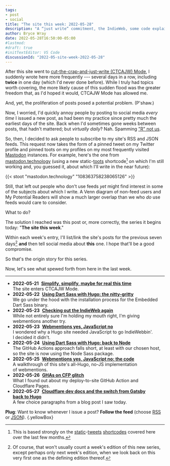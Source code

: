 ```yaml
---
tags:
- post
- social
title: "The site this week: 2022-05-28"
description: "A “just write” commitment, the IndieWeb, some code explainers, and Cloudflare Pages glitches."
author: Bryce Wray
date: 2022-05-28T16:50:00-05:00
#lastmod:
#draft: true
#initTextEditor: VS Code
discussionId: "2022-05-site-week-2022-05-28"
---
```


After this site went to [cut-the-crap-and-just-write (CTCAJW) Mode](/posts/2022/05/simplify-simplify-maybe-for-real-this-time/), I suddenly wrote here more frequently --- several days in a row, including **twice** in one day (which I'd never done before). While I truly had topics worth covering, the more likely cause of this sudden flood was the greater freedom that, as I'd hoped it would, CTCAJW Mode has allowed me.

And, yet, the proliferation of posts posed a potential problem. (P'shaw.)

Now, I worried, I'd quickly annoy people by posting to social media *every time* I issued a new post, as had been my practice since pretty much the earliest days of the site. Back when I'd sometimes gone weeks between posts, that hadn't mattered; but *virtually daily*? Nah. Spamming ["R" not us](https://en.wikipedia.org/wiki/Toys_%22R%22_Us).

So, then, I decided to ask people to subscribe to my site's RSS and JSON feeds. This request now takes the form of a pinned tweet on my Twitter profile and pinned toots on my profiles on my most frequently visited [Mastodon](https://joinmastodon.org) instances. For example, here's the one from [mastodon.technology](https://mastodon.technology) (using a new static-[toots](https://docs.joinmastodon.org/user/posting/) shortcode[^staticTweets] on which I'm still working and, you guessed it, about which I'll write in the near future):

[^staticTweets]: This is based strongly on the [static](/posts/2022/02/static-tweets-eleventy-hugo/)-[tweets](/posts/2022/02/static-tweets-eleventy-hugo-part-2/) [shortcodes](/posts/2022/04/static-tweets-astro/) covered here over the last few months.

{{< stoot "mastodon.technology" "108363758238065126" >}}

Still, that left out people who don't use feeds *yet* might find interest in some of the subjects about which I write. A Venn diagram of non-feed users and My Potential Readers will show a much larger overlap than we who *do* use feeds would care to consider.

What to do?

The solution I reached was this post or, more correctly, the series it begins today: "**The site this week**."

Within each week's entry, I'll list/link the site's posts for the previous seven days[^notThis] **and** then tell social media about **this** one. I hope that'll be a good compromise.

[^notThis]: Of course, that won't usually count a week's edition of this new series, except perhaps only next week's edition, when we look back on this very first one as the defining edition thereof.

So that's the origin story for this series.

Now, let's see what spewed forth from here in the last week.

---

- <span class="sansSerif"><strong class="pokey">2022-05-21</strong>&nbsp;&nbsp;[**Simplify, simplify, maybe for real this time**](/posts/2022/05/simplify-simplify-maybe-for-real-this-time/)</span>\
The site enters CTCAJW Mode.
- <span class="sansSerif"><strong class="pokey">2022-05-22</strong>&nbsp;&nbsp;[**Using Dart Sass with Hugo: the nitty-gritty**](/posts/2022/05/using-dart-sass-hugo-nitty-gritty/)</span>\
We go under the hood with the installation process for the Embedded Dart Sass binary.
- <span class="sansSerif"><strong class="pokey">2022-05-23</strong>&nbsp;&nbsp;[**Checking out the IndieWeb again**](/posts/2022/05/checking-out-indieweb-again/)</span>\
While not entirely sure I'm holding my mouth right, I'm giving webmentions another try.
- <span class="sansSerif"><strong class="pokey">2022-05-23</strong>&nbsp;&nbsp;[**Webmentions yes, JavaScript no**](/posts/2022/05/webmentions-yes-javascript-no/)</span>\
I wondered why a Hugo site needed JavaScript to go IndieWebbin'. I decided it didn't.
- <span class="sansSerif"><strong class="pokey">2022-05-24</strong>&nbsp;&nbsp;[**Using Dart Sass with Hugo: back to Node**](/posts/2022/05/using-dart-sass-hugo-back-to-node/)</span>\
The GitHub Actions approach falls short, at least with our chosen host, so the site is now using the Node Sass package.
- <span class="sansSerif"><strong class="pokey">2022-05-25</strong>&nbsp;&nbsp;[**Webmentions yes, JavaScript no: the code**](/posts/2022/05/webmentions-yes-javascript-no-the-code/)</span>\
A walkthrough of this site's all-Hugo, no-JS implementation of webmentions.
- <span class="sansSerif"><strong class="pokey">2022-05-26</strong>&nbsp;&nbsp;[**GHAs on CFP glitch**](/posts/2022/05/ghas-on-cfp-glitch/)</span>\
What I found out about my deploy-to-site GitHub Action and Cloudflare Pages.
- <span class="sansSerif"><strong class="pokey">2022-05-27</strong>&nbsp;&nbsp;[**Cloudflare dev docs and the switch from Gatsby back to Hugo**](/posts/2022/05/cloudflare-dev-docs-hugo-gatsby/)</span>\
A few choice paragraphs from a blog post I saw today.

**Plug**: Want to know whenever I issue a post? **Follow the feed** (choose [RSS](/index.xml) or [JSON](/index.json)).
{.yellowBox}

